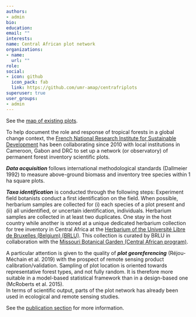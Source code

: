 ```yaml
---
authors:
- admin
bio: 
education:
email: ""
interests:
name: Central African plot network
organizations:
- name:
  url: ""
role: 
social:
- icon: github
  icon_pack: fab
  link: https://github.com/umr-amap/centrafriplots
superuser: true
user_groups:
- admin
---
```



See the [map of existing plots](https://central-african-plot-network.netlify.app/map/).


To help document the role and response of tropical forests in a global change context, the [French National Research Institute for Sustainable Development](https://en.ird.fr/) has been collaborating since 2010 with local institutions in Cameroon, Gabon and DRC to set up a network (or observatory) of permanent forest inventory scientific plots. 

  
*__Data acquisition__* follows international methodological standards (Dallmeier 1992) to measure above-ground biomass and inventory tree species within 1 ha square plots. 

   
*__Taxa identification__* is conducted through the following steps:
Experiment field botanists conduct a first identification on the field. When possible, herbarium samples are collected for (i) each species of a plot present and (ii) all unidentified, or uncertain identification, individuals.
Herbarium samples are collected in at least two duplicates. One stay in the host country while another is stored at a unique dedicated herbarium collection for tree inventory in Central Africa at the [Herbarium of the Université Libre de Bruxelles (Belgium) (BRLU)](https://herbarium.ulb.ac.be/). This collection is curated by BRLU in collaboration with the [Missouri Botanical Garden (Central African program)](http://www.missouribotanicalgarden.org/plant-science/plant-science/africa.aspx).

  
A particular attention is given to the quality of *__plot georeferencing__* (Réjou-Méchain et al. 2019) with the prospect of remote sensing product calibration/validation. Sampling of plot location is oriented towards representative forest types, and not fully random. It is therefore more suitable in a model-based statistical framework than in a design-based one (McRoberts et al. 2015).  
In terms of scientific output, parts of the plot network has already been used in ecological and remote sensing studies.   

See the [publication section](https://central-african-plot-network.netlify.app/publication/) for more information.





